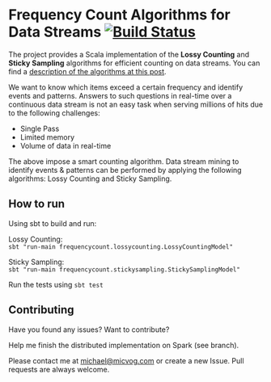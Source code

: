 # Frequency Count Algorithms for Data Streams [![Build Status](https://travis-ci.org/mvogiatzis/freq-count.svg?branch=master)](https://travis-ci.org/mvogiatzis/freq-count)
The project provides a Scala implementation of the **Lossy Counting** and **Sticky Sampling** algorithms for efficient counting on data streams. You can find a [description of the algorithms at this post](http://micvog.com/2015/07/18/frequency-counting-algorithms-over-data-streams/).

We want to know which items exceed a certain frequency and identify events and patterns. Answers to such questions in real-time over a continuous data stream is not an easy task when serving millions of hits due to the following challenges:

* Single Pass
* Limited memory
* Volume of data in real-time

The above impose a smart counting algorithm. Data stream mining to identify events & patterns can be performed by applying the following algorithms: Lossy Counting and Sticky Sampling.

## How to run
Using sbt to build and run:

Lossy Counting:  
`sbt "run-main frequencycount.lossycounting.LossyCountingModel"`

Sticky Sampling:  
`sbt "run-main frequencycount.stickysampling.StickySamplingModel"`

Run the tests using
`sbt test`

## Contributing
Have you found any issues? Want to contribute?

Help me finish the distributed implementation on Spark (see branch).

Please contact me at michael@micvog.com or create a new Issue. Pull requests are always welcome.
